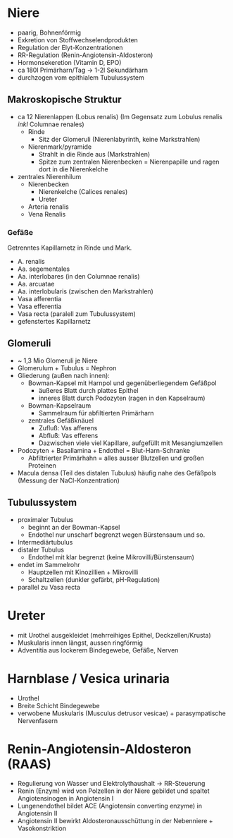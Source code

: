 # Niere
- paarig, Bohnenförmig
- Exkretion von Stoffwechselendprodukten
- Regulation der Elyt-Konzentrationen
- RR-Regulation (Renin-Angiotensin-Aldosteron)
- Hormonsekeretion (Vitamin D, EPO)
- ca 180l Primärharn/Tag -> 1-2l Sekundärharn
- durchzogen vom epithialem Tubulussystem

## Makroskopische Struktur
- ca 12 Nierenlappen (Lobus renalis) (Im Gegensatz zum Lobulus renalis *inkl* Columnae renales)
	- Rinde
		- Sitz der Glomeruli (Nierenlabyrinth, keine Markstrahlen)
	- Nierenmark/pyramide
		- Strahlt in die Rinde aus (Markstrahlen)
		- Spitze zum zentralen Nierenbecken = Nierenpapille und ragen dort in die Nierenkelche
- zentrales Nierenhilum
	- Nierenbecken
		- Nierenkelche (Calices renales)
		- Ureter
	- Arteria renalis
	- Vena Renalis

### Gefäße
Getrenntes Kapillarnetz in Rinde und Mark.
- A. renalis
- Aa. segementales
- Aa. interlobares (in den Columnae renalis)
- Aa. arcuatae
- Aa. interlobularis (zwischen den Markstrahlen)
- Vasa afferentia
- Vasa efferentia
- Vasa recta (paralell zum Tubulussystem)
- gefenstertes Kapillarnetz


## Glomeruli
- ~ 1,3 Mio Glomeruli je Niere
- Glomerulum + Tubulus = Nephron
- Gliederung (außen nach innen):
	- Bowman-Kapsel mit Harnpol und gegenüberliegendem Gefäßpol
		- äußeres Blatt durch plattes Epithel
		- inneres Blatt durch Podozyten (ragen in den Kapselraum)
	- Bowman-Kapselraum
		- Sammelraum für abfiltierten Primärharn
	- zentrales Gefäßknäuel
		- Zufluß: Vas afferens
		- Abfluß: Vas efferens
		- Dazwischen viele viel Kapillare, aufgefüllt mit Mesangiumzellen
- Podozyten + Basallamina + Endothel = Blut-Harn-Schranke
	- Abfiltrierter Primärhahn = alles ausser Blutzellen und großen Proteinen
- Macula densa (Teil des distalen Tubulus) häufig nahe des Gefäßpols (Messung der NaCl-Konzentration)

## Tubulussystem
- proximaler Tubulus
	- beginnt an der Bowman-Kapsel
	- Endothel nur unscharf begrenzt wegen Bürstensaum und so.
- Intermediärtubulus
- distaler Tubulus
	- Endothel mit klar begrenzt (keine Mikrovilli/Bürstensaum)
- endet im Sammelrohr
	- Hauptzellen mit Kinozillien + Mikrovilli
	- Schaltzellen (dunkler gefärbt, pH-Regulation)
- parallel zu Vasa recta

# Ureter
- mit Urothel ausgekleidet (mehrreihiges Epithel, Deckzellen/Krusta)
- Muskularis innen längst, aussen ringförmig
- Adventitia aus lockerem Bindegewebe, Gefäße, Nerven

# Harnblase / Vesica urinaria
- Urothel
- Breite Schicht Bindegewebe
- verwobene Muskularis (Musculus detrusor vesicae) + parasympatische Nervenfasern

# Renin-Angiotensin-Aldosteron (RAAS)
- Regulierung von Wasser und Elektrolythaushalt -> RR-Steuerung
- Renin (Enzym) wird von Polzellen in der Niere gebildet und spaltet Angiotensinogen in Angiotensin I
- Lungenendothel bildet ACE (Angiotensin converting enzyme) in Angiotensin II
- Angiotensin II bewirkt Aldosteronausschüttung in der Nebenniere + Vasokonstriktion

